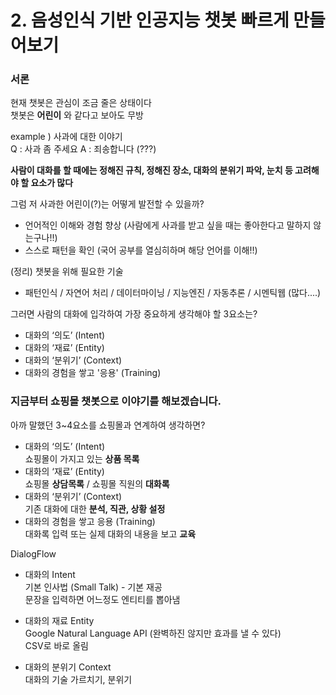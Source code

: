 # 2. 음성인식 기반 인공지능 챗봇 빠르게 만들어보기

### 서론
현재 챗봇은 관심이 조금 줄은 상태이다  
챗봇은 **어린이** 와 같다고 보아도 무방

example ) 사과에 대한 이야기  
Q : 사과 좀 주세요
A : 죄송합니다 (???)  
  
**사람이 대화를 할 때에는 정해진 규칙, 정해진 장소, 대화의 분위기 파악, 눈치 등 고려해야 할 요소가 많다**
  
그럼 저 사과한 어린이(?)는 어떻게 발전할 수 있을까?
- 언어적인 이해와 경험 향상 (사람에게 사과를 받고 싶을 때는 좋아한다고 말하지 않는구나!!)
- 스스로 패턴을 확인 (국어 공부를 열심히하며 해당 언어를 이해!!)

(정리) 챗봇을 위해 필요한 기술
- 패턴인식 / 자연어 처리 / 데이터마이닝 / 지능엔진 / 자동추론 / 시멘틱웹  (많다....)
  
그러면 사람의 대화에 입각하여 가장 중요하게 생각해야 할 3요소는?
- 대화의 ‘의도’ (Intent)
- 대화의 ‘재료’ (Entity)
- 대화의 ‘분위기’ (Context)
- 대화의 경험을 쌓고 '응용' (Training)
  
### 지금부터 쇼핑몰 챗봇으로 이야기를 해보겠습니다.

아까 말했던 3~4요소를 쇼핑몰과 연계하여 생각하면?
- 대화의 ‘의도’ (Intent)  
  쇼핑몰이 가지고 있는 **상품 목록**  
- 대화의 ‘재료’ (Entity)  
  쇼핑몰 **상담목록** / 쇼핑몰 직원의 **대화록**  
- 대화의 ‘분위기’ (Context)  
  기존 대화에 대한 **분석, 직관, 상황 설정**  
- 대화의 경험을 쌓고 응용 (Training)  
  대화록 입력 또는 실제 대화의 내용을 보고 **교육**  
  
DialogFlow  
- 대화의 Intent  
  기본 인사법 (Small Talk) - 기본 재공  
	문장을 입력하면 어느정도 엔티티를 뽑아냄  
  
- 대화의 재료 Entity  
  Google Natural Language API (완벽하진 않지만 효과를 낼 수 있다)	 
  CSV로 바로 올림
  
- 대화의 분위기 Context  
  대화의 기술 가르치기, 분위기
